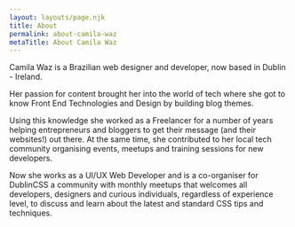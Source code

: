 ```yaml
---
layout: layouts/page.njk
title: About
permalink: about-camila-waz
metaTitle: About Camila Waz
---
```

Camila Waz is a Brazilian web designer and developer, now based in Dublin - Ireland.

Her passion for content brought her into the world of tech where she got to know Front End Technologies and Design by building blog themes.

Using this knowledge she worked as a Freelancer for a number of years helping entrepreneurs and bloggers to get their message (and their websites!) out there. At the same time, she contributed to her local tech community organising events, meetups and training sessions for new developers.

Now she works as a UI/UX Web Developer and is a co-organiser for DublinCSS a community with monthly meetups that welcomes all developers, designers and curious individuals, regardless of experience level, to discuss and learn about the latest and standard CSS tips and techniques.
